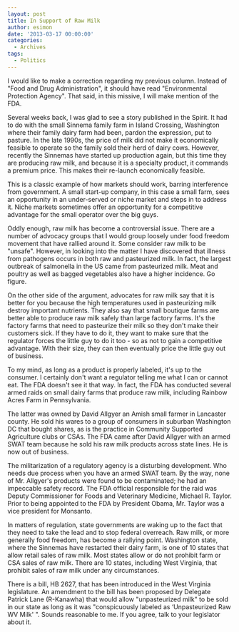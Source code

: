 ```yaml
---
layout: post
title: In Support of Raw Milk
author: esimon
date: '2013-03-17 00:00:00'
categories:
  - Archives
tags:
  - Politics
---
```

I would like to make a correction regarding my previous column. Instead of "Food and Drug Administration", it should have read "Environmental Protection Agency". That said, in this missive, I will make mention of the FDA. 

Several weeks back, I was glad to see a story published in the Spirit. It had to do with the small Sinnema family farm in Island Crossing, Washington where their family dairy farm had been, pardon the expression, put to pasture. In the late 1990s, the price of milk did not make it economically feasible to operate so the family sold their herd of dairy cows. However, recently the Sinnemas have started up production again, but this time they are producing raw milk, and because it is a specialty product, it commands a premium price. This makes their re-launch economically feasible. 

This is a classic example of how markets should work, barring interference from government. A small start-up company, in this case a small farm, sees an opportunity in an under-served or niche market and steps in to address it. Niche markets sometimes offer an opportunity for a competitive advantage for the small operator over the big guys. 

Oddly enough, raw milk has become a controversial issue. There are a number of advocacy groups that I would group loosely under food freedom movement that have rallied around it. Some consider raw milk to be "unsafe". However, in looking into the matter I have discovered that illness from pathogens occurs in both raw and pasteurized milk. In fact, the largest outbreak of salmonella in the US came from pasteurized milk. Meat and poultry as well as bagged vegetables also have a higher incidence. Go figure. 

On the other side of the argument, advocates for raw milk say that it is better for you because the high temperatures used in pasteurizing milk destroy important nutrients. They also say that small boutique farms are better able to produce raw milk safely than large factory farms. It's the factory farms that need to pasteurize their milk so they don't make their customers sick. If they have to do it, they want to make sure that the regulator forces the little guy to do it too - so as not to gain a competitive advantage. With their size, they can then eventually price the little guy out of business. 

To my mind, as long as a product is properly labeled, it's up to the consumer. I certainly don't want a regulator telling me what I can or cannot eat. The FDA doesn't see it that way. In fact, the FDA has conducted several armed raids on small dairy farms that produce raw milk, including Rainbow Acres Farm in Pennsylvania. 

The latter was owned by David Allgyer an Amish small farmer in Lancaster county. He sold his wares to a group of consumers in suburban Washington DC that bought shares, as is the practice in Community Supported Agriculture clubs or CSAs. The FDA came after David Allgyer with an armed SWAT team because he sold his raw milk products across state lines. He is now out of business. 

The militarization of a regulatory agency is a disturbing development. Who needs due process when you have an armed SWAT team. By the way, none of Mr. Allgyer's products were found to be contaminated; he had an impeccable safety record. The FDA official responsible for the raid was Deputy Commissioner for Foods and Veterinary Medicine, Michael R. Taylor. Prior to being appointed to the FDA by President Obama, Mr. Taylor was a vice president for Monsanto. 

In matters of regulation, state governments are waking up to the fact that they need to take the lead and to stop federal overreach. Raw milk, or more generally food freedom, has become a rallying point. Washington state, where the Sinnemas have restarted their dairy farm, is one of 10 states that allow retail sales of raw milk. Most states allow or do not prohibit farm or CSA sales of raw milk. There are 10 states, including West Virginia, that prohibit sales of raw milk under any circumstances. 

There is a bill, HB 2627, that has been introduced in the West Virginia legislature. An amendment to the bill has been proposed by Delegate Patrick Lane (R-Kanawha) that would allow "unpasteurized milk" to be sold in our state as long as it was "conspicuously labeled as ‘Unpasteurized Raw WV Milk' ". Sounds reasonable to me. If you agree, talk to your legislator about it. 

